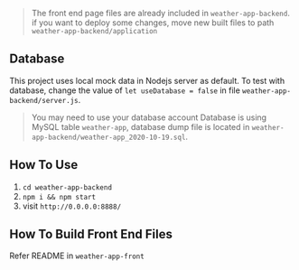 
> The front end page files are already included in `weather-app-backend`. if you want to deploy some changes, move new built files to path `weather-app-backend/application`

## Database

This project uses local mock data in Nodejs server as default.
To test with database, change the value of `let useDatabase = false` in file `weather-app-backend/server.js`.
> You may need to use your database account
> Database is using MySQL table `weather-app`, database dump file is located in `weather-app-backend/weather-app_2020-10-19.sql`.

## How To Use

1. `cd weather-app-backend`
2. `npm i && npm start`
3. visit `http://0.0.0.0:8888/`

## How To Build Front End Files

Refer README in `weather-app-front`
